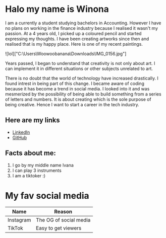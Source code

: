 # Halo my name is Winona

I am a currently a student studying bachelors in Accounting. However I have no plans on working in the finance industry because I realised it wasn't my passion. At a 4 years old, I picked up a coloured pencil and started expressing my thoughts. I have been creating artworks since then and realised that is my happy place. Here is one of my recent paintings.

![lol]["C:\Users\Woowoobanana\Downloads\IMG_0156.jpg"]

Years passed, I began to understand that creativity is not only about art. I can implement it in different situations or other subjects unrelated to art. 

There is no doubt that the world of technology have increased drastically. I found intrest in being part of this change. I became aware of coding because it has become a trend in social media. I looked into it and was mesmerized by the possibility of being able to build something from a series of letters and numbers. It is about creating which is the sole purpose of being creative. Hence I want to start a career in the tech industry.

## Here are my links
- [LinkedIn](https://www.linkedin.com/in/winonaivana/)
- [GitHub](https://github.com/revou-fsse-1/w0-my-profile-Winonaivana/commits/main)

## Facts about me:
1. I go by my middle name Ivana
2. I can play 3 instruments
3. I am a tiktoker :)

# My fav social media
| Name  | Reason |
| ------| ---------------|
| Instagram | The OG of social media |
| TikTok | Easy to get viewers |







